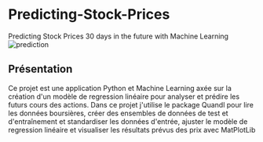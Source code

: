 # Predicting-Stock-Prices
Predicting Stock Prices 30 days in the future with Machine Learning
![prediction](https://thecodex.me/static/d8d6e094a56079173e80adbacadc2227/predict-gif-small.gif.gif)

## Présentation
Ce projet est une application Python et Machine Learning axée sur la création d'un modèle de regression linéaire pour analyser et prédire les futurs cours des actions.
Dans ce projet j'utilise le package Quandl pour lire les données boursières, créer des ensembles de données de test et d'entraînement et standardiser les données d'entrée, ajuster le modèle de regression linéaire et visualiser les résultats prévus des prix avec MatPlotLib
